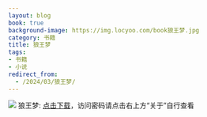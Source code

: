 ```yaml
---
layout: blog
book: true
background-image: https://img.locyoo.com/book狼王梦.jpg
category: 书籍
title: 狼王梦
tags:
- 书籍
- 小说
redirect_from:
  - /2024/03/狼王梦/
---
```

![](https://img.locyoo.com/book狼王梦.jpg)
狼王梦: <a name = "ref1" href="https://url18.ctfile.com/f/50983618-1049275525-1264b8?p=3619">点击下载</a>，访问密码请点击右上方“关于”自行查看